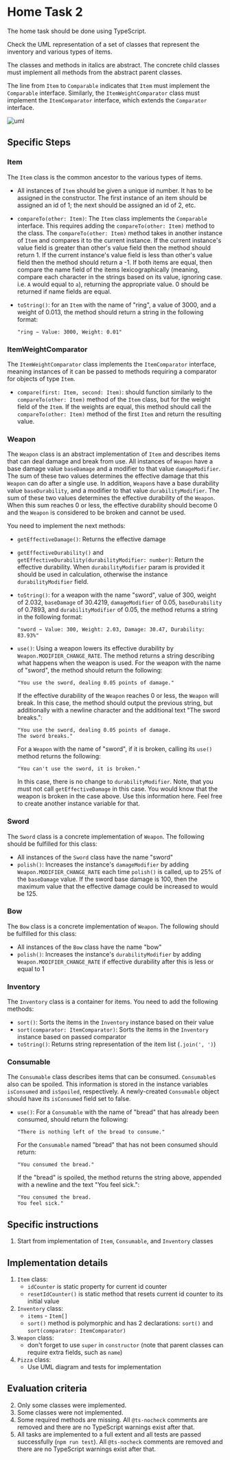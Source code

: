 # Home Task 2

The home task should be done using TypeScript.

Check the UML representation of a set of classes that represent the inventory and various types of items.

The classes and methods in italics are abstract. The concrete child classes must implement all methods from the abstract parent classes.

The line from `Item` to `Comparable` indicates that `Item` must implement the `Comparable` interface. Similarly, the `ItemWeightComparator` class must implement the `ItemComparator` interface, which extends the `Comparator` interface.

![uml](hometask_uml.png)

## Specific Steps

### Item

The `Item` class is the common ancestor to the various types of items.

- All instances of `Item` should be given a unique id number. It has to be assigned in the constructor. The first instance of an item should be assigned an id of 1; the next should be assigned an id of 2, etc.

- `compareTo(other: Item)`: The `Item` class implements the `Comparable` interface. This requires adding the `compareTo(other: Item)` method to the class. The `compareTo(other: Item)` method takes in another instance of `Item` and compares it to the current instance. If the current instance's value field is greater than other's value field then the method should return 1. If the current instance's value field is less than other's value field then the method should return a -1. If both items are equal, then compare the name field of the items lexicographically (meaning, compare each character in the strings based on its value, ignoring case. i.e. `A` would equal to  `a`), returning the appropriate value. 0 should be returned if name fields are equal.
- `toString()`: for an `Item` with the name of "ring", a value of 3000, and a weight of 0.013, the method should return a string in the following format:

  ```
  "ring − Value: 3000, Weight: 0.01"
  ```

### ItemWeightComparator

The `ItemWeightComparator` class implements the `ItemComparator` interface, meaning instances of it can be passed to methods requiring a comparator for objects of type `Item`.

- `compare(first: Item, second: Item)`: should function similarly to the `compareTo(other: Item)` method of the `Item` class, but for the weight field of the `Item`. If the weights are equal, this method should call the `compareTo(other: Item)` method of the first `Item` and return the resulting value.

### Weapon

The `Weapon` class is an abstract implementation of `Item` and describes items that can deal damage and break from use. All instances of `Weapon` have a base damage value `baseDamage` and a modifier to that value `damageModifier`. The sum of these two values determines the effective damage that this `Weapon` can do after a single use. In addition, `Weapon`s have a base durability value `baseDurability`, and a modifier to that value `durabilityModifier`. The sum of these two values determines the effective durability of the `Weapon`. When this sum reaches 0 or less, the effective durability should become 0 and the `Weapon` is considered to be broken and cannot be used.

You need to implement the next methods:

- `getEffectiveDamage()`: Returns the effective damage
- `getEffectiveDurability()` and `getEffectiveDurability(durabilityModifier: number)`: Return the effective durability. When `durabilityModifier` param is provided it should be used in calculation, otherwise the instance `durabilityModifier` field.
- `toString()`: for a weapon with the name "sword", value of 300, weight of 2.032, `baseDamage` of 30.4219, `damageModifier` of 0.05, `baseDurability` of 0.7893, and `durabilityModifier` of 0.05, the method returns a string in the following format:

  ```
  "sword − Value: 300, Weight: 2.03, Damage: 30.47, Durability: 83.93%"
  ```

- `use()`: Using a weapon lowers its effective durability by `Weapon.MODIFIER_CHANGE_RATE`. The method returns a string describing what happens when the weapon is used. For the weapon with the name of "sword", the method should return the following:

  ```
  "You use the sword, dealing 0.05 points of damage."
  ```

  If the effective durability of the `Weapon` reaches 0 or less, the `Weapon` will break. In this case, the method should output the previous string, but additionally with a newline character and the additional text "The sword breaks.":

  ```
  "You use the sword, dealing 0.05 points of damage.
  The sword breaks."
  ```

  For a `Weapon` with the name of "sword", if it is broken, calling its `use()` method returns the following:

  ```
  "You can't use the sword, it is broken."
  ```

  In this case, there is no change to `durabilityModifier`. Note, that you must not call `getEffectiveDamage` in this case. You would know that the weapon is broken in the case above. Use this information here. Feel free to create another instance variable for that.

### Sword

The `Sword` class is a concrete implementation of `Weapon`. The following should be fulfilled for this class:
- All instances of the `Sword` class have the name "sword"
- `polish()`: Increases the instance's `damageModifier` by adding `Weapon.MODIFIER_CHANGE_RATE` each time `polish()` is called, up to 25% of the `baseDamage` value. If the sword base damage is 100, then the maximum value that the effective damage could be increased to would be 125.

### Bow

The `Bow` class is a concrete implementation of `Weapon`. The following should be fulfilled for this class:
- All instances of the `Bow` class have the name "bow"
- `polish()`: Increases the instance's `durabilityModifier` by adding `Weapon.MODIFIER_CHANGE_RATE` if effective durability after this is less or equal to 1

### Inventory

The `Inventory` class is a container for items. You need to add the following methods:
- `sort()`: Sorts the items in the `Inventory` instance based on their value
- `sort(comparator: ItemComparator)`: Sorts the items in the `Inventory` instance based on passed comparator
- `toString()`: Returns string representation of the item list (`.join(', ')`)

### Consumable

The `Consumable` class describes items that can be consumed. `Consumable`s also can be spoiled. This information is stored in the instance variables `isConsumed` and `isSpoiled`, respectively. A newly-created `Consumable` object should have its `isConsumed` field set to false.
- `use()`: For a `Consumable` with the name of "bread" that has already been consumed, should return the following:
  ```
  "There is nothing left of the bread to consume."
  ```

  For the `Consumable` named "bread" that has not been consumed should return:

  ```
  "You consumed the bread."
  ```

  If the "bread" is spoiled, the method returns the string above, appended with a newline and the text "You feel sick.":

  ```
  "You consumed the bread.
  You feel sick."
  ```

## Specific instructions

1. Start from implementation of `Item`, `Consumable`, and `Inventory` classes

## Implementation details

1. `Item` class:
    - `idCounter` is static property for current id counter
    - `resetIdCounter()` is static method that resets current id counter to its initial value
2. `Inventory` class:
    - `items` - `Item[]`
    - `sort()` method is polymorphic and has 2 declarations: `sort()` and `sort(comparator: ItemComparator)`
3. `Weapon` class:
    - don't forget to use `super` in `constructor` (note that parent classes can require extra fields, such as `name`)
4. `Pizza` class:
    - Use UML diagram and tests for implementation

## Evaluation criteria

2. Only some classes were implemented.
3. Some classes were not implemented.
4. Some required methods are missing. All `@ts-nocheck` comments are removed and there are no TypeScript warnings exist after that.
5. All tasks are implemented to a full extent and all tests are passed successfully (`npm run test`). All `@ts-nocheck` comments are removed and there are no TypeScript warnings exist after that.
